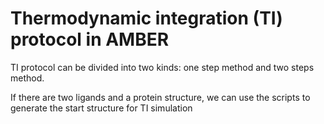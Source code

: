 # Thermodynamic integration (TI) protocol in AMBER

TI protocol can be divided into two kinds: one step method and two steps method.  

If there are two ligands and a protein structure, we can use the scripts to generate the start structure for TI simulation
